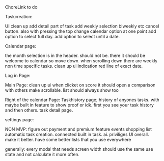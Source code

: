 ChoreLink to do

Taskcreation:

UI clean up
add detail part of task
add weekly selection biweekly etc
cancel button. also with pressing the top
change calendar option at one point
add option to select full day. 
add option to select until a date. 


Calendar page:

the month selection is in the header. should not be. there it should be welcome to calendar so move down. 
when scrolling down there are weekly non time specific tasks. 
clean up ui
indication red line of exact date.


Log in Page:



Main Page:
clean up ui
when clicket on score it should open a comparison with others
make scrollable. list should always show too


Right of the calendar Page: Taskhistory page;
history of anyones tasks. with maybe built in feature to show proof or idk. 
first you see your task history and then others.
task detail page.


settings page:


NON MVP:
figure out payment and premium feature
events
shopping list
automatic task creation. connected built in task.
ai.
priviliges
UI overall. make it better. have some better lists that you use everywhere


generally:
every modal that needs screen width should use the same use state and not calculate it more often.